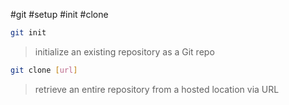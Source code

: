 #git #setup #init #clone

```bash
git init
```
> initialize an existing repository as a Git repo 

```bash
git clone [url]
```
> retrieve an entire repository from a hosted location via URL